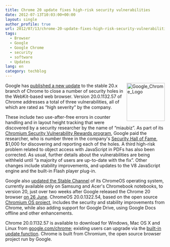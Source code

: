 ```yaml
---
title: Chrome 20 update fixes high-risk security vulnerabilities
date: 2012-07-13T10:03:00+00:00
layout: single
author_profile: true
url: 2012/07/13/chrome-20-update-fixes-high-risk-security-vulnerabilities/
tags:
  - Browser
  - Google
  - Google Chrome
  - security
  - software
  - Updates
lang: en
category: techblog
---
```

<a href="http://lh5.ggpht.com/-vYl4yEWgrfI/T__rRbCEeDI/AAAAAAAAGbs/tR0q8JAKK-s/s1600-h/Google_Chrome_Logo%25255B2%25255D.png" target="_blank"><img title="Google_Chrome_Logo" border="0" alt="Google_Chrome_Logo" align="right" src="http://lh6.ggpht.com/-frHagxHHT18/T__rTSxh84I/AAAAAAAAGb0/mwdAifniPHM/Google_Chrome_Logo_thumb.png?imgmax=800" width="120" height="120" /></a>Google has [published a new update](http://googlechromereleases.blogspot.com/2012/07/stable-channel-update.html) to the stable 20.x branch of Chrome to close a number of security holes in the WebKit-based web browser. Version 20.0.1132.57 of Chrome addresses a total of three vulnerabilities, all of which are rated as “high severity” by the company. 

These include two use-after-free errors in counter handling and in layout height tracking that were discovered by a security researcher by the name of “miaubiz”. As part of its [Chromium Security Vulnerability Rewards program](https://sites.google.com/a/chromium.org/dev/Home/chromium-security), Google paid the researcher, who is number three in the company's [Security Hall of Fame](http://www.chromium.org/Home/chromium-security/hall-of-fame), $1,000 for discovering and reporting each of the holes. A third high-risk problem related to object access with JavaScript in PDFs has also been corrected. As usual, further details about the vulnerabilities are being withheld until “a majority of users are up-to-date with the fix”. Other changes include stability improvements, and updates to the V8 JavaScript engine and the built-in Flash player plug-in. 

Google also [updated the Stable Channel](http://googlechromereleases.blogspot.com/2012/07/stable-channel-updates-for-chromebooks.html) of its ChromeOS operating system, currently available only on Samsung and Acer's Chromebook notebooks, to version 20, just over two weeks after Google released the Chrome 20 browser [on 26 June](http://www.h-online.com/news/item/Chrome-20-closes-23-security-holes-1627112.html). ChromeOS 20.0.1322.54, based on the open source [Chromium OS project](http://www.chromium.org/chromium-os/), includes the security and stability improvements from Chrome, while also adding support for Google Drive, using Google Docs offline and other enhancements. 

Chrome 20.0.1132.57 is available to download for Windows, Mac OS X and Linux from [google.com/chrome](http://www.google.com/chrome); existing users can upgrade via the [built-in update function](http://support.google.com/chrome/bin/answer.py?hl=en&answer=95414). Chrome is built from Chromium, the open source browser project run by Google.